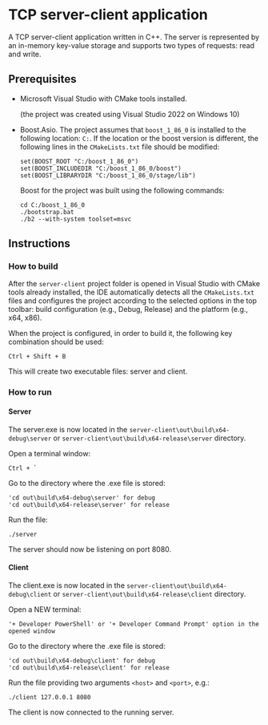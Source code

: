 # TCP server-client application

A TCP server-client application written in C++. The server is represented by an in-memory key-value storage and supports two types of requests: read and write.

## Prerequisites

- Microsoft Visual Studio with CMake tools installed.

	(the project was created using Visual Studio 2022 on Windows 10)
- Boost.Asio.
	The project assumes that `boost_1_86_0` is installed to the following location: `C:`.
	If the location or the boost version is different, the following lines in the `CMakeLists.txt` file should be modified:
 
    ```
    set(BOOST_ROOT "C:/boost_1_86_0")
    set(BOOST_INCLUDEDIR "C:/boost_1_86_0/boost")
    set(BOOST_LIBRARYDIR "C:/boost_1_86_0/stage/lib")
    ```

    Boost for the project was built using the following commands:

    ```
    cd C:/boost_1_86_0
    ./bootstrap.bat
    ./b2 --with-system toolset=msvc
    ```

## Instructions

### How to build

After the `server-client` project folder is opened in Visual Studio with CMake tools already installed, the IDE automatically detects all the `CMakeLists.txt` files and configures the project according to the selected options in the top toolbar: build configuration (e.g., Debug, Release) and the platform (e.g., x64, x86).

When the project is configured, in order to build it, the following key combination should be used:

```
Ctrl + Shift + B
```

This will create two executable files: server and client.

### How to run

#### Server

The server.exe is now located in the `server-client\out\build\x64-debug\server` or `server-client\out\build\x64-release\server` directory.

Open a terminal window:

```
Ctrl + `
```

Go to the directory where the .exe file is stored:

```
'cd out\build\x64-debug\server' for debug
'cd out\build\x64-release\server' for release
```

Run the file:

```
./server
```

The server should now be listening on port 8080.

#### Client

The client.exe is now located in the `server-client\out\build\x64-debug\client` or `server-client\out\build\x64-release\client` directory.

Open a NEW terminal:

```
'+ Developer PowerShell' or '+ Developer Command Prompt' option in the opened window
```

Go to the directory where the .exe file is stored:

```
'cd out\build\x64-debug\client' for debug
'cd out\build\x64-release\client' for release
```

Run the file providing two arguments `<host>` and `<port>`, e.g.:

```
./client 127.0.0.1 8080
```

The client is now connected to the running server.